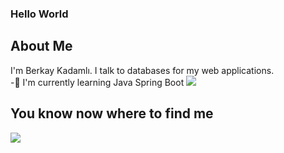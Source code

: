 ### Hello World <br> 




## About Me 
I'm Berkay Kadamlı. I talk to databases for my web applications.<br>
-🌱 I'm currently learning Java Spring Boot <img src="https://img.shields.io/badge/Spring-6DB33F?style=for-the-badge&logo=spring&logoColor=white"> 

## You know now where to find me
<a href="https://github.com/berkaykadamli" ><img src="https://img.shields.io/badge/GitHub-100000?style=for-the-badge&logo=github&logoColor=white"></a>




<!--


- 🔭 I’m currently working on ...
- 🌱 I’m currently learning ...
- 👯 I’m looking to collaborate on ...
- 🤔 I’m looking for help with ...
- 💬 Ask me about ...
- 📫 How to reach me: ...
- 😄 Pronouns: ...
- ⚡ Fun fact: ...
-->
